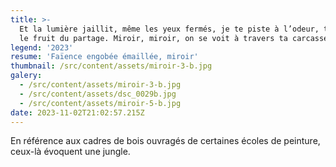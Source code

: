 ```yaml
---
title: >-
  Et la lumière jaillit, même les yeux fermés, je te piste à l’odeur, tu seras
  le fruit du partage. Miroir, miroir, on se voit à travers ta carcasse
legend: '2023'
resume: 'Faïence engobée émaillée, miroir'
thumbnail: /src/content/assets/miroir-3-b.jpg
galery:
  - /src/content/assets/miroir-3-b.jpg
  - /src/content/assets/dsc_0029b.jpg
  - /src/content/assets/miroir-5-b.jpg
date: 2023-11-02T21:02:57.215Z
---
```


En référence aux cadres de bois ouvragés de certaines écoles de peinture, ceux-là évoquent une jungle.
